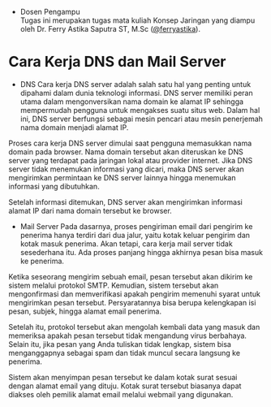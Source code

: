 * Dosen Pengampu  
Tugas ini merupakan tugas mata kuliah Konsep Jaringan yang diampu oleh Dr. Ferry Astika Saputra ST, M.Sc ([@ferryastika](https://github.com/ferryastika)).


# Cara Kerja DNS dan Mail Server
* DNS
Cara kerja DNS server adalah salah satu hal yang penting untuk dipahami dalam dunia teknologi informasi. DNS server memiliki peran utama dalam mengonversikan nama domain ke alamat IP sehingga mempermudah pengguna untuk mengakses suatu situs web. Dalam hal ini, DNS server berfungsi sebagai mesin pencari atau mesin penerjemah nama domain menjadi alamat IP.

Proses cara kerja DNS server dimulai saat pengguna memasukkan nama domain pada browser. Nama domain tersebut akan diteruskan ke DNS server yang terdapat pada jaringan lokal atau provider internet. Jika DNS server tidak menemukan informasi yang dicari, maka DNS server akan mengirimkan permintaan ke DNS server lainnya hingga menemukan informasi yang dibutuhkan.

Setelah informasi ditemukan, DNS server akan mengirimkan informasi alamat IP dari nama domain tersebut ke browser. 

* Mail Server
Pada dasarnya, proses pengiriman email dari pengirim ke penerima hanya terdiri dari dua jalur, yaitu kotak keluar pengirim dan kotak masuk penerima. Akan tetapi, cara kerja mail server tidak sesederhana itu. Ada proses panjang hingga akhirnya pesan bisa masuk ke penerima.

Ketika seseorang mengirim sebuah email, pesan tersebut akan dikirim ke sistem melalui protokol SMTP. Kemudian, sistem tersebut akan mengonfirmasi dan memverifikasi apakah pengirim memenuhi syarat untuk mengirimkan pesan tersebut. Persyaratannya bisa berupa kelengkapan isi pesan, subjek, hingga alamat email penerima.

Setelah itu, protokol tersebut akan mengolah kembali data yang masuk dan memeriksa apakah pesan tersebut tidak mengandung virus berbahaya. Selain itu, jika pesan yang Anda tuliskan tidak lengkap, sistem bisa menganggapnya sebagai spam dan tidak muncul secara langsung ke penerima.

Sistem akan menyimpan pesan tersebut ke dalam kotak surat sesuai dengan alamat email yang dituju. Kotak surat tersebut biasanya dapat diakses oleh pemilik alamat email melalui webmail yang digunakan.
